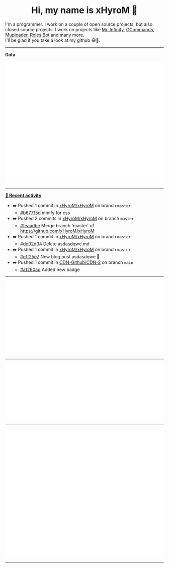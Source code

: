 <p align="center">
    <!-- <img src="https://avatars.githubusercontent.com/u/56601352" width="192" alt="hyro's pfp" /> -->
    <h1 align="center">Hi, my name is xHyroM 👋</h1>
</p>

I'm a programmer. I work on a couple of open source projects, but also closed source projects. I work on projects like [Mr. Infinity](https://discord.com/oauth2/authorize?client_id=720321585625694239&scope=bot%20applications.commands&permissions=8&redirect_uri=https://blobs.gq/imanager&prompt=consent&response_type=code), [GCommands](https://github.com/Garlic-Team/GCommands), [Muploader](https://github.com/xHyroM/Muploder), [Roles Bot](https://github.com/xHyroM/roles-bot) and many more.  
I'll be glad if you take a look at my github 😀👀.

___
**Data**

<img src="https://github.com/xHyroM/xHyroM/blob/master/.cache/base.svg">

___

**[📰 Recent activity](https://github.com/xHyroM)**
* ➡️ Pushed 1 commit in [xHyroM/xHyroM](https://github.com/xHyroM/xHyroM) on branch `master`
  * [#b67715d](https://github.com/xHyroM/xHyroM/commit/b67715d) minify for css
* ➡️ Pushed 2 commits in [xHyroM/xHyroM](https://github.com/xHyroM/xHyroM) on branch `master`
  * [#feaadbe](https://github.com/xHyroM/xHyroM/commit/feaadbe) Merge branch &#39;master&#39; of https://github.com/xHyroM/xHyroM
* ➡️ Pushed 1 commit in [xHyroM/xHyroM](https://github.com/xHyroM/xHyroM) on branch `master`
  * [#de02d34](https://github.com/xHyroM/xHyroM/commit/de02d34) Delete asdasdqwe.md
* ➡️ Pushed 1 commit in [xHyroM/xHyroM](https://github.com/xHyroM/xHyroM) on branch `master`
  * [#e1f25e7](https://github.com/xHyroM/xHyroM/commit/e1f25e7) New blog post asdasdqwe 🚀
* ➡️ Pushed 1 commit in [CDN-Github/CDN-2](https://github.com/CDN-Github/CDN-2) on branch `main`
  * [#a1260ad](https://github.com/CDN-Github/CDN-2/commit/a1260ad) Added new badge


___

<img src="https://github.com/xHyroM/xHyroM/blob/master/.cache/isocalendar.svg">

___

<img src="https://github.com/xHyroM/xHyroM/blob/master/.cache/languages.svg">

___

<img src="https://github.com/xHyroM/xHyroM/blob/master/.cache/achievements.svg">

___

